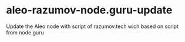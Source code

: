 # aleo-razumov-node.guru-update
Update the Aleo node with script of razumov.tech wich based on script from node.guru
